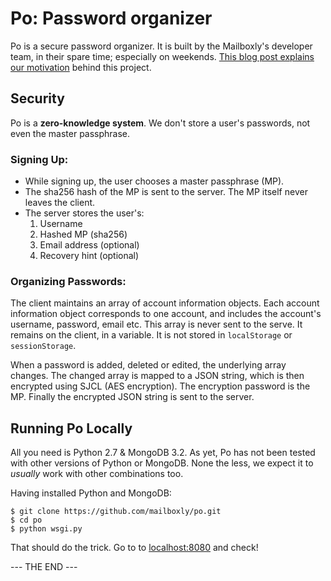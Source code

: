 # Po: Password organizer

Po is a secure password organizer. It is built by the Mailboxly's developer team, in their spare time; especially on weekends. [This blog post explains our motivation](http://blog.mailboxly.com/2016/05/introducing-po-an-open-source-password-organizer.html) behind this project.

## Security

Po is a **zero-knowledge system**. We don't store a user's passwords, not even the master passphrase.

### Signing Up:

- While signing up, the user chooses a master passphrase (MP).
- The sha256 hash of the MP is sent to the server. The MP itself never leaves the client.
- The server stores the user's:
    1. Username
    2. Hashed MP (sha256)
    3. Email address (optional)
    4. Recovery hint (optional)

### Organizing Passwords:

The client maintains an array of account information objects. Each account information object corresponds to one account, and includes the account's username, password, email etc. This array is never sent to the serve. It remains on the client, in a variable. It is not stored in `localStorage` or `sessionStorage`.

When a password is added, deleted or edited, the underlying array changes. The changed array is mapped to a JSON string, which is then encrypted using SJCL (AES encryption). The encryption password is the MP. Finally the encrypted JSON string is sent to the server.

## Running Po Locally

All you need is Python 2.7 &  MongoDB 3.2. As yet, Po has not been tested with other versions of Python or MongoDB. None the less, we expect it to *usually* work with other combinations too.

Having installed Python and MongoDB:

```
$ git clone https://github.com/mailboxly/po.git
$ cd po
$ python wsgi.py
```

That should do the trick. Go to to [localhost:8080](http://localhost:8080) and check!

--- THE END ---
